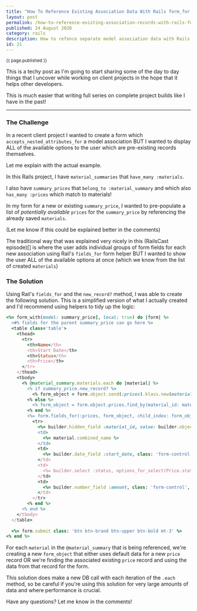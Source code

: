 ```yaml
---
title: "How To Reference Existing Association Data With Rails form_for "
layout: post
permalink: /how-to-reference-existing-association-records-with-rails-form-for/
published: 24 August 2020
category: rails
description: How to refence separate model association data with Rails form_for form method
id: 21
---
```


<sub class='blog-date'>{{ page.published }}</sub>

This is a techy post as I'm going to start sharing some of the day to day things that I uncover while working on client projects in the hope that it helps other developers.

This is much easier that writing full series on complete project builds like I have in the past!

---

### The Challenge

In a recent client project I wanted to create a form which `accepts_nested_attributes_for` a model association BUT I wanted to display ALL of the available options to the user which are pre-existing records themselves.

Let me explain with the actual example.

In this Rails project, I have `material_summaries` that `have_many :materials`.

I also have `summary_prices` that `belong_to :material_summary` and which also `has_many :prices` which match to materials!

In my form for a new or existing `summary_price`, I wanted to pre-populate a list of *potentially available* `prices` for the `summary_price` by referencing the already saved `materials`.

(Let me know if this could be explained better in the comments)

The traditional way that was explained very nicely in this (RailsCast episode)[] is where the user adds individual groups of form fields for each new association using Rail's `fields_for` form helper BUT I wanted to show the user ALL of the available options at once (which we know from the list of created `materials`)

### The Solution

Using Rail's `fields_for` and the `new_record?` method, I was able to create the following solution. This is a simplified version of what I actually created and I'd recommend using helpers to tidy up the logic:

```ruby
<%= form_with(model: summary_price], local: true) do |form| %>
  <#% fields for the parent summary_price can go here %>
  <table class='table'>
    <thead>
      <tr>
        <th>Name</th>
        <th>Start Date</th>
        <th>Status</th>
        <th>Price</th>
      </tr>
    </thead>
    <tbody>
      <% @material_summary.materials.each do |material| %>
        <% if summary_price.new_record? %>
          <% form_object = form.object.send(:prices).klass.new(material_id: material.id, start_date: Date.today.at_beginning_of_month.next_month) %>
        <% else %>
          <% form_object = form.object.prices.find_by(material_id: material.id).present? ? form.object.prices.find_by(material_id: material.id) : form.object.send(:prices).klass.new(material_id: material.id, start_date: Date.today.at_beginning_of_month.next_month) %>
        <% end %>
        <%= form.fields_for(:prices, form_object, child_index: form_object.id.present? ? form_object.id : form_object.object_id) do |builder| %>
          <tr>
            <%= builder.hidden_field :material_id, value: builder.object.material_id %>
            <td>
              <%= material.combined_name %>
            </td>
            <td>
              <%= builder.date_field :start_date, class: 'form-control' %>
            </td>
            <td>
              <%= builder.select :status, options_for_select(Price.statuses.map { |k, _v| [k.humanize.capitalize, k] }), {}, class: 'form-control' %>
            </td>
            <td>
              <%= builder.number_field :amount, class: 'form-control', min: 0, step: 0.01, required: true %>
            </td>
          </tr>
        <% end %>
      <% end %>
    </tbody>
  </table>
  
  <%= form.submit class: 'btn btn-brand btn-upper btn-bold mt-3' %>
<% end %>
```

For each `material` in the `@material_summary` that is being referenced, we're creating a new `form_object` that either uses default data for a new `price` record OR we're finding the associated existing `price` record and using the data from that record for the form.

This solution does make a new DB call with each iteration of the `.each` method, so be careful if you're using this solution for very large amounts of data and where performance is crucial.

Have any questions? Let me know in the comments!
